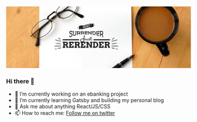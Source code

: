 ![Cover](./cover.jpeg)

### Hi there 👋

- 🔭 I’m currently working on an ebanking project
- 🌱 I’m currently learning Gatsby and building my personal blog
- 💬 Ask me about anything React/JS/CSS
- 📫 How to reach me: [Follow me on twitter](https://twitter.com/nicotsou)
